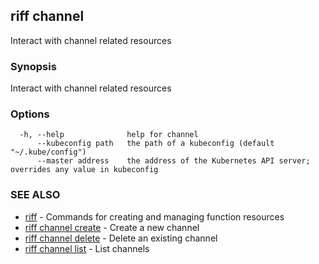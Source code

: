 ## riff channel

Interact with channel related resources

### Synopsis

Interact with channel related resources

### Options

```
  -h, --help              help for channel
      --kubeconfig path   the path of a kubeconfig (default "~/.kube/config")
      --master address    the address of the Kubernetes API server; overrides any value in kubeconfig
```

### SEE ALSO

* [riff](riff.md)	 - Commands for creating and managing function resources
* [riff channel create](riff_channel_create.md)	 - Create a new channel
* [riff channel delete](riff_channel_delete.md)	 - Delete an existing channel
* [riff channel list](riff_channel_list.md)	 - List channels

